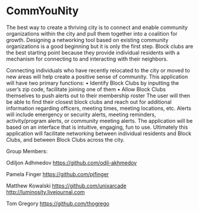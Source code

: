 CommYouNity
===========
The best way to create a thriving city is to connect and enable community organizations within the city and pull them together into a coalition for growth. Designing a networking tool based on existing community organizations is a good beginning but it is only the first step. Block clubs are the best starting point because they provide individual residents with a mechanism for connecting to and interacting with their neighbors. 

Connecting individuals who have recently relocated to the city or moved to new areas will help create a positive sense of community. This application will have two primary functions: 
•	Identify Block Clubs by inputting the user’s zip code, facilitate joining one of them
•	Allow Block Clubs themselves to push alerts out to their membership roster
The user will then be able to find their closest block clubs and reach out for additional information regarding officers, meeting times, meeting locations, etc. Alerts will include emergency or security alerts, meeting reminders, activity/program alerts, or community meeting alerts. The application will be based on an interface that is intuitive, engaging, fun to use. Ultimately this application will facilitate networking between individual residents and Block Clubs, and between Block Clubs across the city.

Group Members: 

Odiljon Adhmedov
https://github.com/odil-akhmedov

Pamela Finger 
https://github.com/pjfinger

Matthew Kowalski
https://github.com/unixarcade
http://luminosity.livejournal.com


Tom Gregory
https://github.com/thogrego
